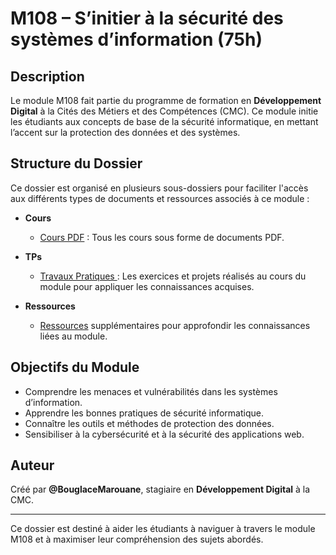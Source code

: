 # M108 – S’initier à la sécurité des systèmes d’information (75h)

## Description
Le module M108 fait partie du programme de formation en **Développement Digital** à la Cités des Métiers et des Compétences (CMC). Ce module initie les étudiants aux concepts de base de la sécurité informatique, en mettant l’accent sur la protection des données et des systèmes.

## Structure du Dossier
Ce dossier est organisé en plusieurs sous-dossiers pour faciliter l'accès aux différents types de documents et ressources associés à ce module :  

- **Cours**  
  - [Cours PDF](https://github.com/BouglaceMarouane/DD-CMC/tree/main/M108%20%E2%80%93%20S%E2%80%99initier%20%C3%A0%20la%20s%C3%A9curit%C3%A9%20des%20syst%C3%A8mes%20d%E2%80%99information/0x01%20Cours) : Tous les cours sous forme de documents PDF.

- **TPs**  
  - [Travaux Pratiques ](https://github.com/BouglaceMarouane/DD-CMC/tree/main/M108%20%E2%80%93%20S%E2%80%99initier%20%C3%A0%20la%20s%C3%A9curit%C3%A9%20des%20syst%C3%A8mes%20d%E2%80%99information/0x02%20Tps) : Les exercices et projets réalisés au cours du module pour appliquer les connaissances acquises.  

- **Ressources**  
  - [Ressources](https://github.com/BouglaceMarouane/DD-CMC/tree/main/M108%20%E2%80%93%20S%E2%80%99initier%20%C3%A0%20la%20s%C3%A9curit%C3%A9%20des%20syst%C3%A8mes%20d%E2%80%99information/0x03%20Ressources) supplémentaires pour approfondir les connaissances liées au module. 

## Objectifs du Module
- Comprendre les menaces et vulnérabilités dans les systèmes d’information.  
- Apprendre les bonnes pratiques de sécurité informatique.  
- Connaître les outils et méthodes de protection des données.
- Sensibiliser à la cybersécurité et à la sécurité des applications web.

## Auteur
Créé par **@BouglaceMarouane**, stagiaire en **Développement Digital** à la CMC.

---

Ce dossier est destiné à aider les étudiants à naviguer à travers le module M108 et à maximiser leur compréhension des sujets abordés.
